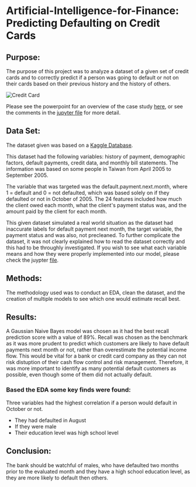 # Artificial-Intelligence-for-Finance: Predicting Defaulting on Credit Cards

## Purpose:
The purpose of this project was to analyze a dataset of a given set of credit cards and to correctly predict if a person was going to default or not on their cards based on their previous history and the history of others.

![Credit Card](https://thumbs.dreamstime.com/b/here-generic-credit-card-isolated-al-white-background-logos-type-generic-here-generic-credit-card-isolated-125482245.jpg)

Please see the powerpoint for an overview of the case study [here](https://drive.google.com/file/d/1hBkihdzcTzu7ux6WfQoiqADsdA9tbz8j/view?usp=sharing), or see the comments in the [jupyter file](https://github.com/Zexes9/Credit-Card-Default/blob/main/Default%20of%20credit%20card%20clients.ipynb) for more detail.

## Data Set:
The dataset given was based on a [Kaggle Database](https://www.kaggle.com/mariosfish/default-of-credit-card-clients).

This dataset had the following variables: history of payment, demographic factors, default payments, credit data, and monthly bill statements. The information was based on some people in Taiwan from April 2005 to September 2005.

The variable that was targeted was the default.payment.next.month, where 1 = default and 0 = not defaulted, which was based solely on if they defaulted or not in October of 2005. The 24 features included how much the client owed each month, what the client's payment status was, and the amount paid by the client for each month.

This given dataset simulated a real world situation as the dataset had inaccurate labels for default payment next month, the target variable, the payment status and was also, not precleaned. To further complicate the dataset, it was not clearly explained how to read the dataset correctly and this had to be throughly investigated. If you wish to see what each variable means and how they were properly implemented into our model, please check the juypter [file](https://github.com/Zexes9/Credit-Card-Default/blob/main/Default%20of%20credit%20card%20clients.ipynb).

## Methods:
The methodology used was to conduct an EDA, clean the dataset, and the creation of multiple models to see which one would estimate recall best.

## Results:
A Gaussian Naive Bayes model was chosen as it had the best recall prediction score with a value of 89%. Recall was chosen as the benchmark as it was more prudent to predict which customers are likely to have default payments next month or not, rather than overestimate the potential income flow. This would be vital for a bank or credit card company as they can not risk distuption of their cash flow control and risk management. Therefore, it was more important to identify as many potential default customers as possible, even though some of them did not actually default.

### Based the EDA some key finds were found:

Three variables had the highest correlation if a person would default in October or not.
  * They had defaulted in August
  * If they were male
  * Their education level was high school level

## Conclusion:

The bank should be watchful of males, who have defaulted two months prior to the evaluated month and they have a high school education level, as they are more likely to default then others.
